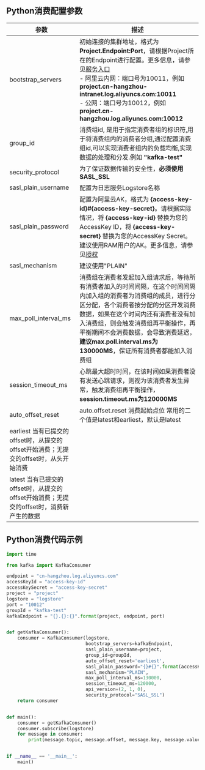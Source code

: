 ## Python消费配置参数

| 参数                                                       | 描述                                                                                                                                                                                                                                                                                                               |
|----------------------------------------------------------|------------------------------------------------------------------------------------------------------------------------------------------------------------------------------------------------------------------------------------------------------------------------------------------------------------------|
| bootstrap_servers                                        | 初始连接的集群地址，格式为**Project.Endpoint:Port**，请根据Project所在的Endpoint进行配置。更多信息，请参见[服务入口](https://help.aliyun.com/document_detail/29008.htm#reference-wgx-pwq-zdb)<br/> - 阿里云内网：端口号为10011，例如 **project.cn-hangzhou-intranet.log.aliyuncs.com:10011** <br/>- 公网：端口号为10012，例如 **project.cn-hangzhou.log.aliyuncs.com:10012** |
| group_id                                                 | 消费组id, 是用于指定消费者组的标识符,用于将消费组内的消费者分组,通过配置消费组id,可以实现消费者组内的负载均衡,实现数据的处理和分发.例如 **"kafka-test"**                                                                                                                                                                                                                       |
| security_protocol                                        | 为了保证数据传输的安全性，**必须使用SASL_SSL**                                                                                                                                                                                                                                                                                    |
| sasl_plain_username                                      | 配置为日志服务Logstore名称                                                                                                                                                                                                                                                                                                |
| sasl_plain_password                                      | 配置为阿里云AK，格式为 **{access-key-id}#{access-key-secret}**。请根据实际情况，将 **{access-key-id}** 替换为您的AccessKey ID，将 **{access-key-secret}** 替换为您的AccessKey Secret。建议使用RAM用户的AK。更多信息，请参见[授权](https://help.aliyun.com/document_detail/47664.htm#task-xsk-ttc-ry)                                                                |
| sasl_mechanism                                           | 建议使用"PLAIN"                                                                                                                                                                                                                                                                                                      |
| max_poll_interval_ms                                     | 消费组在消费者发起加入组请求后，等待所有消费者加入的时间间隔，在这个时间间隔内加入组的消费者为消费组的成员，进行分区分配，各个消费者按分配的分区开发消费数据，如果在这个时间内还有消费者没有加入消费组，则会触发消费组再平衡操作，再平衡期间不会消费数据，会导致消费延迟，**建议max.poll.interval.ms为130000MS**，保证所有消费者都能加入消费组                                                                                                                          |
| session_timeout_ms                                       | 心跳最大超时时间，在该时间如果消费者没有发送心跳请求，则视为该消费者发生异常，触发消费组再平衡操作，**session.timeout.ms为120000MS**                                                                                                                                                                                                                                |
| auto_offset_reset                                        | auto.offset.reset 消费起始点位 常用的二个值是latest和earliest，默认是latest                                                                                                                                                                                                                                                        |
| earliest 当有已提交的offset时，从提交的offset开始消费；无提交的offset时，从头开始消费 |                                                                                                                                                                                                                                                                                                                  |
| latest 当有已提交的offset时，从提交的offset开始消费；无提交的offset时，消费新产生的数据 |                                                                                                                                                                                                                                                                                                                  |

## Python消费代码示例

```python
import time

from kafka import KafkaConsumer

endpoint = "cn-hangzhou.log.aliyuncs.com"
accessKeyId = "access-key-id"
accessKeySecret = "access-key-secret"
project = "project"
logstore = "logstore"
port = "10012"
groupId = "kafka-test"
kafkaEndpoint = "{}.{}:{}".format(project, endpoint, port)


def getKafkaConsumer():
    consumer = KafkaConsumer(logstore,
                             bootstrap_servers=kafkaEndpoint,
                             sasl_plain_username=project,
                             group_id=groupId,
                             auto_offset_reset='earliest',
                             sasl_plain_password="{}#{}".format(accessKeyId, accessKeySecret),
                             sasl_mechanism="PLAIN",
                             max_poll_interval_ms=130000,
                             session_timeout_ms=120000,
                             api_version=(2, 1, 0),
                             security_protocol="SASL_SSL")
    return consumer


def main():
    consumer = getKafkaConsumer()
    consumer.subscribe(logstore)
    for message in consumer:
        print(message.topic, message.offset, message.key, message.value, message.value, message.partition)


if __name__ == '__main__':
    main()
```
